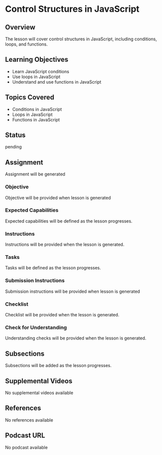 # Control Structures in JavaScript

## Overview

The lesson will cover control structures in JavaScript, including conditions, loops, and functions.

## Learning Objectives

- Learn JavaScript conditions
- Use loops in JavaScript
- Understand and use functions in JavaScript

## Topics Covered

- Conditions in JavaScript
- Loops in JavaScript
- Functions in JavaScript

## Status

pending

## Assignment

Assignment will be generated

### Objective

Objective will be provided when lesson is generated

### Expected Capabilities

Expected capabilities will be defined as the lesson progresses.

### Instructions

Instructions will be provided when the lesson is generated.

### Tasks

Tasks will be defined as the lesson progresses.

### Submission Instructions

Submission instructions will be provided when lesson is generated

### Checklist

Checklist will be provided when the lesson is generated.

### Check for Understanding

Understanding checks will be provided when the lesson is generated.

## Subsections

Subsections will be added as the lesson progresses.

## Supplemental Videos

No supplemental videos available

## References

No references available

## Podcast URL

No podcast available